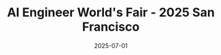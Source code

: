---
date: '2025-07-01'
draft: false
title: "AI Engineer World's Fair - 2025 San Francisco"
tags: ['ai', 'aiengineer', 'featured']
categories: ['conferences', 'technical']
summary: "The 'ai engineer' conference"
genres: ['conference']
event_date: '2025-06-03'
event_page: 'https://www.ai.engineer/'
recordings_link: 'https://www.youtube.com/@aiDotEngineer/playlists'
social_x: 'https://x.com/aidotengineer'
social_youtube: 'https://www.youtube.com/@aiDotEngineer'
---